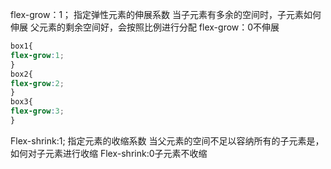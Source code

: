 flex-grow：1；
指定弹性元素的伸展系数
	当子元素有多余的空间时，子元素如何伸展
	父元素的剩余空间好，会按照比例进行分配
	flex-grow：0不伸展
	

```css
box1{
flex-grow:1;
}
box2{
flex-grow:2;
}
box3{
flex-grow:3;
}
```

Flex-shrink:1;
指定元素的收缩系数
	当父元素的空间不足以容纳所有的子元素是，如何对子元素进行收缩
	Flex-shrink:0子元素不收缩